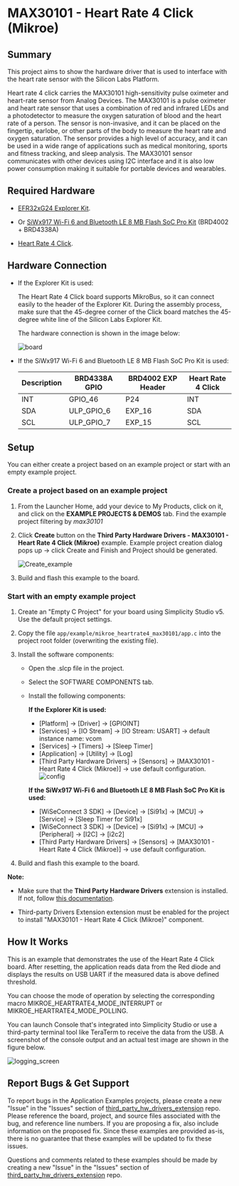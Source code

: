 # MAX30101 - Heart Rate 4 Click (Mikroe) #

## Summary ##

This project aims to show the hardware driver that is used to interface with the heart rate sensor with the Silicon Labs Platform.

Heart rate 4 click carries the MAX30101 high-sensitivity pulse oximeter and heart-rate sensor from Analog Devices. The MAX30101 is a pulse oximeter and heart rate sensor that uses a combination of red and infrared LEDs and a photodetector to measure the oxygen saturation of blood and the heart rate of a person. The sensor is non-invasive, and it can be placed on the fingertip, earlobe, or other parts of the body to measure the heart rate and oxygen saturation. The sensor provides a high level of accuracy, and it can be used in a wide range of applications such as medical monitoring, sports and fitness tracking, and sleep analysis. The MAX30101 sensor communicates with other devices using I2C interface and it is also low power consumption making it suitable for portable devices and wearables.

## Required Hardware ##

- [EFR32xG24 Explorer Kit](https://www.silabs.com/development-tools/wireless/efr32xg24-explorer-kit?tab=overview).

- Or [SiWx917 Wi-Fi 6 and Bluetooth LE 8 MB Flash SoC Pro Kit](https://www.silabs.com/development-tools/wireless/wi-fi/siwx917-pk6031a-wifi-6-bluetooth-le-soc-pro-kit) (BRD4002 + BRD4338A)

- [Heart Rate 4 Click](https://www.mikroe.com/heart-rate-4-click).

## Hardware Connection ##

- If the Explorer Kit is used:

  The Heart Rate 4 Click board supports MikroBus, so it can connect easily to the header of the Explorer Kit. During the assembly process, make sure that the 45-degree corner of the Click board matches the 45-degree white line of the Silicon Labs Explorer Kit.

  The hardware connection is shown in the image below:

  ![board](image/hardware_connection.png "Hardware connection")

- If the SiWx917 Wi-Fi 6 and Bluetooth LE 8 MB Flash SoC Pro Kit is used:

  | Description | BRD4338A GPIO  | BRD4002 EXP Header | Heart Rate 4 Click |
  | ----------- | -------------  | ------------------ | ------------------ |
  | INT         | GPIO_46        | P24                | INT                |
  | SDA         | ULP_GPIO_6     | EXP_16             | SDA                |
  | SCL         | ULP_GPIO_7     | EXP_15             | SCL                |

## Setup ##

You can either create a project based on an example project or start with an empty example project.

### Create a project based on an example project ###

1. From the Launcher Home, add your device to My Products, click on it, and click on the **EXAMPLE PROJECTS & DEMOS** tab. Find the example project filtering by *max30101*

2. Click **Create** button on the **Third Party Hardware Drivers - MAX30101 - Heart Rate 4 Click (Mikroe)** example. Example project creation dialog pops up -> click Create and Finish and Project should be generated.

   ![Create_example](image/create_example.png)

3. Build and flash this example to the board.

### Start with an empty example project ###

1. Create an "Empty C Project" for your board using Simplicity Studio v5. Use the default project settings.

2. Copy the file `app/example/mikroe_heartrate4_max30101/app.c` into the project root folder (overwriting the existing file).

3. Install the software components:

    - Open the .slcp file in the project.

    - Select the SOFTWARE COMPONENTS tab.

    - Install the following components:

      **If the Explorer Kit is used:**

        - [Platform] → [Driver] → [GPIOINT]
        - [Services] → [IO Stream] → [IO Stream: USART] → default instance name: vcom
        - [Services] → [Timers] → [Sleep Timer]
        - [Application] → [Utility] → [Log]
        - [Third Party Hardware Drivers] → [Sensors] → [MAX30101 - Heart Rate 4 Click (Mikroe)] -> use default configuration.
        ![config](image/default_config.png)

      **If the SiWx917 Wi-Fi 6 and Bluetooth LE 8 MB Flash SoC Pro Kit is used:**
        - [WiSeConnect 3 SDK] → [Device] → [Si91x] → [MCU] → [Service] → [Sleep Timer for Si91x]
        - [WiSeConnect 3 SDK] → [Device] → [Si91x] → [MCU] → [Peripheral] → [I2C] → [i2c2]
        - [Third Party Hardware Drivers] → [Sensors] → [MAX30101 - Heart Rate 4 Click (Mikroe)] -> use default configuration.

4. Build and flash this example to the board.

**Note:**

- Make sure that the **Third Party Hardware Drivers** extension is installed. If not, follow [this documentation](https://github.com/SiliconLabs/third_party_hw_drivers_extension/blob/master/README.md#how-to-add-to-simplicity-studio-ide).

- Third-party Drivers Extension extension must be enabled for the project to install "MAX30101 - Heart Rate 4 Click (Mikroe)" component.

## How It Works ##

This is an example that demonstrates the use of the Heart Rate 4 Click board. After resetting, the application reads data from the Red diode and displays the results on USB UART if the measured data is above defined threshold.

You can choose the mode of operation by selecting the corresponding macro MIKROE_HEARTRATE4_MODE_INTERRUPT or MIKROE_HEARTRATE4_MODE_POLLING.

You can launch Console that's integrated into Simplicity Studio or use a third-party terminal tool like TeraTerm to receive the data from the USB. A screenshot of the console output and an actual test image are shown in the figure below.

![logging_screen](image/log.png)

## Report Bugs & Get Support ##

To report bugs in the Application Examples projects, please create a new "Issue" in the "Issues" section of [third_party_hw_drivers_extension](https://github.com/SiliconLabs/third_party_hw_drivers_extension) repo. Please reference the board, project, and source files associated with the bug, and reference line numbers. If you are proposing a fix, also include information on the proposed fix. Since these examples are provided as-is, there is no guarantee that these examples will be updated to fix these issues.

Questions and comments related to these examples should be made by creating a new "Issue" in the "Issues" section of [third_party_hw_drivers_extension](https://github.com/SiliconLabs/third_party_hw_drivers_extension) repo.
